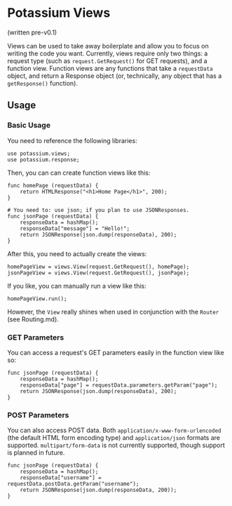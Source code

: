 # Potassium Views
(written pre-v0.1)

Views can be used to take away boilerplate and allow you to focus on writing 
the code you want. Currently, views require only two things: a request type 
(such as `request.GetRequest()` for GET requests), and a function view. 
Function views are any functions that take a `requestData` object, and return a
Response object (or, technically, any object that has a `getResponse()` 
function).

## Usage
### Basic Usage
You need to reference the following libraries:

    use potassium.views;
    use potassium.response;
    
Then, you can can create function views like this:

    func homePage (requestData) {
        return HTMLResponse("<h1>Home Page</h1>", 200);
    }
    
    # You need to: use json; if you plan to use JSONResponses.
    func jsonPage (requestData) {
        responseData = hashMap();
        responseData["message"] = "Hello!";
        return JSONResponse(json.dump(responseData), 200);
    }
    
After this, you need to actually create the views:

    homePageView = views.View(request.GetRequest(), homePage);
    jsonPageView = views.View(request.GetRequest(), jsonPage);
    
If you like, you can manually run a view like this:

    homePageView.run();
    
However, the `View` really shines when used in conjunction with the `Router`
(see Routing.md).

### GET Parameters
You can access a request's GET parameters easily in the function view like so:

    func jsonPage (requestData) {
        responseData = hashMap();
        responseData["page"] = requestData.parameters.getParam("page");
        return JSONResponse(json.dump(responseData), 200);   
    }
    
### POST Parameters
You can also access POST data. Both `application/x-www-form-urlencoded` (the 
default HTML form encoding type) and `application/json` formats are supported. 
`multipart/form-data` is not currently supported, though support is planned in 
future.

    func jsonPage (requestData) {
        responseData = hashMap();
        responseData["username"] = requestData.postData.getParam("username");
        return JSONResponse(json.dump(responseData, 200));
    }
    

